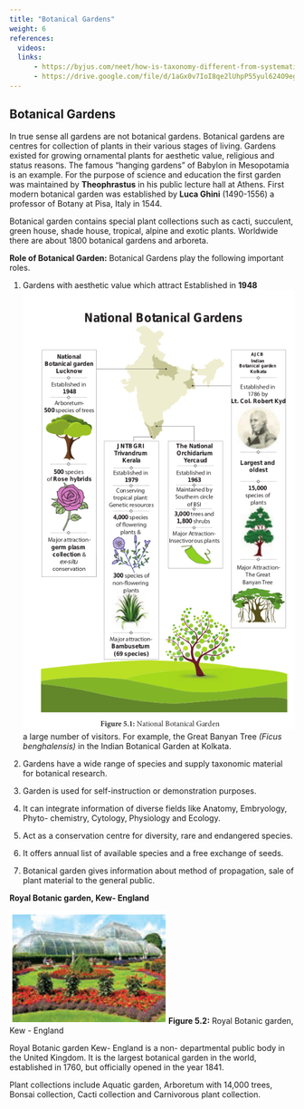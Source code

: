 ```yaml
---
title: "Botanical Gardens"
weight: 6
references:
  videos:
  links:
      - https://byjus.com/neet/how-is-taxonomy-different-from-systematics/#:~:text=Taxonomy%20is%20the%20study%20of,relationships%20of%20organisms%20through%20time.&text=It%20helps%20in%20the%20naming%20and%20identification%20of%20an%20organism.
      - https://drive.google.com/file/d/1aGx0v7IoI8qe2lUhpP55yul624O9egHm/view
---
```


## Botanical Gardens

In true sense all gardens are not botanical gardens. Botanical gardens are centres for collection of plants in their various stages of living. Gardens existed for growing ornamental plants for aesthetic value, religious and status reasons. The famous “hanging gardens” of Babylon in Mesopotamia is an example. For the purpose of science and education the first garden was maintained by **Theophrastus** in his public lecture hall at Athens. First modern botanical garden was established by **Luca Ghini** (1490-1556) a professor of Botany at Pisa, Italy in 1544.

Botanical garden contains special plant collections such as cacti, succulent, green house, shade house, tropical, alpine and exotic plants. Worldwide there are about 1800 botanical gardens and arboreta.

**Role of Botanical Garden:** Botanical Gardens play the following important roles.

1. Gardens with aesthetic value which attract Established in **1948**
   ![Alt text](5.1.png)
   a large number of visitors. For example, the Great Banyan Tree _(Ficus benghalensis)_ in the Indian Botanical Garden at Kolkata.

2. Gardens have a wide range of species and supply taxonomic material for botanical research.

3. Garden is used for self-instruction or demonstration purposes.

4. It can integrate information of diverse fields like Anatomy, Embryology, Phyto- chemistry, Cytology, Physiology and Ecology.

5. Act as a conservation centre for diversity, rare and endangered species.

6. It offers annual list of available species and a free exchange of seeds.

7. Botanical garden gives information about method of propagation, sale of plant material to the general public.

**Royal Botanic garden, Kew- England**

![Alt text](5.2.png)
**Figure 5.2:** Royal Botanic garden, Kew - England 

Royal Botanic garden Kew- England is a non- departmental public body in the United Kingdom. It is the largest botanical garden in the world, established in 1760, but officially opened in the year 1841.

Plant collections include Aquatic garden, Arboretum with 14,000 trees, Bonsai collection, Cacti collection and Carnivorous plant collection.
